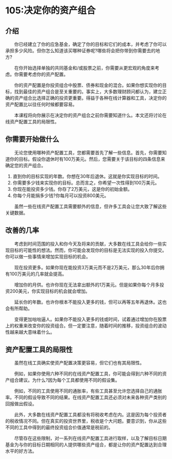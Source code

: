 # 105:决定你的资产组合
## 介绍

　　你已经建立了你的应急基金，确定了你的目标和它们的成本，并考虑了你可以承担多少风险。但你怎么知道该买哪种证券呢?哪些将会把你带到你需要去的地方?

　　在你开始选择单独的共同基金和/或股票之前，你需要从更宏观的角度来考虑。你需要考虑你的资产配置。

　　你的资产配置是你投资组合中股票、债券和现金的混合。如果你想实现你的目标，找到最佳的资产组合是至关重要的。事实上，大多数理财顾问都认为，建立正确的资产组合比选择正确的投资更重要。得益于各种在线计算器和工具，决定你的资产配置比以往任何时候都要容易。

　　本课程将向你展示在决定你的资产组合之前你需要知道什么。本文还将讨论在线资产配置工具的局限性。

## 你需要开始做什么

　　无论您使用哪种资产配置工具，您都需要首先了解一些信息。首先，你需要知道你的目标。假设你退休时有100万美元。然后，您需要关于该目标的四条信息来确定您的资产组合。

1. 直到你的目标实现的年数。你想在30年后退休。这就是你实现目标的时间。
2. 你需要多少钱来实现你的目标。总而言之，你希望一次性得到100万美元。
3. 你现在能投资多少钱。你存了2万美元，这是你的初始金额。
4. 你每个月能捐多少钱?你每月可以投资800美元。

　　虽然一些在线资产配置工具需要额外的信息，但许多工具会让您大致了解这些关键数据。

## 改善的几率

　　考虑到时间范围的投入和你今天及将来的贡献，大多数在线工具会给你一些实现目标的可能性的想法。然而，你可能会发现你的目标是无法实现的投入你提交。你可以做一些事情来增加实现目标的机会。

　　现在投资更多。如果你现在能投资3万美元而不是2万美元，那么30年后你拥有100万美元的几率就会提高。

　　增加你的月供。也许你现在无法拿出额外的1万美元。但是如果你每个月多投资200美元，你实现目标的机会就会增加。

　　延长你的年数。也许你根本不能投入更多的钱，但可以再等五年再退休。这也会有所帮助。

　　变得更加咄咄逼人。如果你不能投入更多的钱或时间，试着通过增加你在股票上的权重来改变你的投资组合。但一定要注意，随着时间的推移，投资组合的波动性越来越大意味着什么。

## 资产配置工具的局限性

　　虽然在线工具确实使资产配置决策更容易，但它们也有其局限性。

　　例如，如果你使用六种不同的在线资产配置工具，你可能会得到六种不同的资产组合建议。为什么?因为每个工具都使用不同的假设集。

　　例如，不同的工具使用不同的通胀率，有些工具甚至允许您选择自己的通胀率。不同的假设导致不同的结果。在线资产配置工具还必须对未来各种资产类别的回报做出假设。

　　此外，大多数在线资产配置工具都没有将税收考虑在内。这是因为每个投资者的税收情况不同。但在真实的投资世界里，税收是个大问题。要意识到，你从这些不同的工具中得到的最终投资组合价值通常是税前的。

　　尽管存在这些限制，对一系列在线资产配置工具进行取样，以及了解目标日期基金为与你的目标日期相同的人提供哪些资产组合，都是让你的资产配置达到合理水平的好方法。
